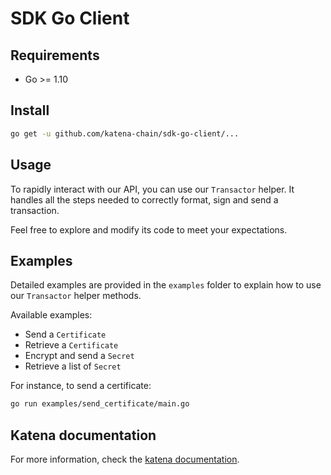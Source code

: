 # SDK Go Client

## Requirements

- Go >= 1.10

## Install

```bash
go get -u github.com/katena-chain/sdk-go-client/...
```

## Usage

To rapidly interact with our API, you can use our `Transactor` helper. It handles all the steps needed to correctly
format, sign and send a transaction.

Feel free to explore and modify its code to meet your expectations.

## Examples

Detailed examples are provided in the `examples` folder to explain how to use our `Transactor` helper methods.

Available examples:
* Send a `Certificate`
* Retrieve a `Certificate`
* Encrypt and send a `Secret`
* Retrieve a list of `Secret`

For instance, to send a certificate:
```bash
go run examples/send_certificate/main.go
```

## Katena documentation

For more information, check the [katena documentation](https://doc.katena.transchain.io).